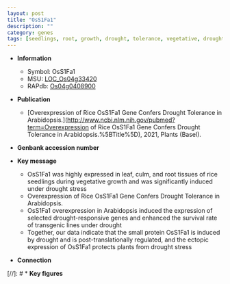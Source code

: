 ```yaml
---
layout: post
title: "OsS1Fa1"
description: ""
category: genes
tags: [seedlings, root, growth, drought, tolerance, vegetative, drought tolerance, stress, drought stress]
---
```


* **Information**  
    + Symbol: OsS1Fa1  
    + MSU: [LOC_Os04g33420](http://rice.uga.edu/cgi-bin/ORF_infopage.cgi?orf=LOC_Os04g33420)  
    + RAPdb: [Os04g0408900](http://rapdb.dna.affrc.go.jp/viewer/gbrowse_details/irgsp1?name=Os04g0408900)  

* **Publication**  
    + [Overexpression of Rice OsS1Fa1 Gene Confers Drought Tolerance in Arabidopsis.](http://www.ncbi.nlm.nih.gov/pubmed?term=Overexpression of Rice OsS1Fa1 Gene Confers Drought Tolerance in Arabidopsis.%5BTitle%5D), 2021, Plants (Basel).

* **Genbank accession number**  

* **Key message**  
    + OsS1Fa1 was highly expressed in leaf, culm, and root tissues of rice seedlings during vegetative growth and was significantly induced under drought stress
    + Overexpression of Rice OsS1Fa1 Gene Confers Drought Tolerance in Arabidopsis.
    + OsS1Fa1 overexpression in Arabidopsis induced the expression of selected drought-responsive genes and enhanced the survival rate of transgenic lines under drought
    + Together, our data indicate that the small protein OsS1Fa1 is induced by drought and is post-translationally regulated, and the ectopic expression of OsS1Fa1 protects plants from drought stress

* **Connection**  

[//]: # * **Key figures**  


